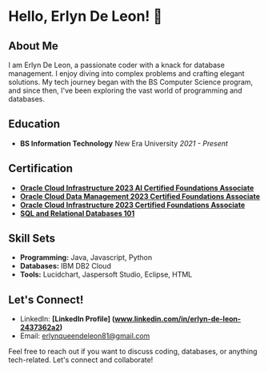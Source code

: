 # Hello, Erlyn De Leon! 👋

## About Me

I am Erlyn De Leon, a passionate coder with a knack for database management. I enjoy diving into complex problems and crafting elegant solutions. My tech journey began with the BS Computer Science program, and since then, I've been exploring the vast world of programming and databases.

## Education

- **BS Information Technology**
  New Era University
  *2021 - Present*

## Certification

- **[Oracle Cloud Infrastructure 2023 AI Certified Foundations Associate](https://catalog-education.oracle.com/pls/certview/sharebadge?id=53CF26798CD077E03041819DE795FA4B5F79B44D621527380EEBA491A9B8A477 )**
- **[Oracle Cloud Data Management 2023 Certified Foundations Associate](https://catalog-education.oracle.com/pls/certview/sharebadge?id=92F06E486430289BCAE1ABFD063FF8D72824D0BDE3D158E2F2AA6353F9B4BD9F)**
- **[Oracle Cloud Infrastructure 2023 Certified Foundations Associate](https://catalog-education.oracle.com/pls/certview/sharebadge?id=96E7A82D2EF7657217A00EF1DFE579B16554D1F7273070C782E5E97105396BB8)**
- **[SQL and Relational Databases 101](https://courses.cognitiveclass.ai/certificates/39abb7f30f3342ef845192285803b7c3)**

## Skill Sets

- **Programming:** Java, Javascript, Python
- **Databases:** IBM DB2 Cloud
- **Tools:** Lucidchart, Jaspersoft Studio, Eclipse, HTML

## Let's Connect!

- LinkedIn: **[LinkedIn Profile] (www.linkedin.com/in/erlyn-de-leon-2437362a2)**
- Email: erlynqueendeleon81@gmail.com

Feel free to reach out if you want to discuss coding, databases, or anything tech-related. Let's connect and collaborate!
